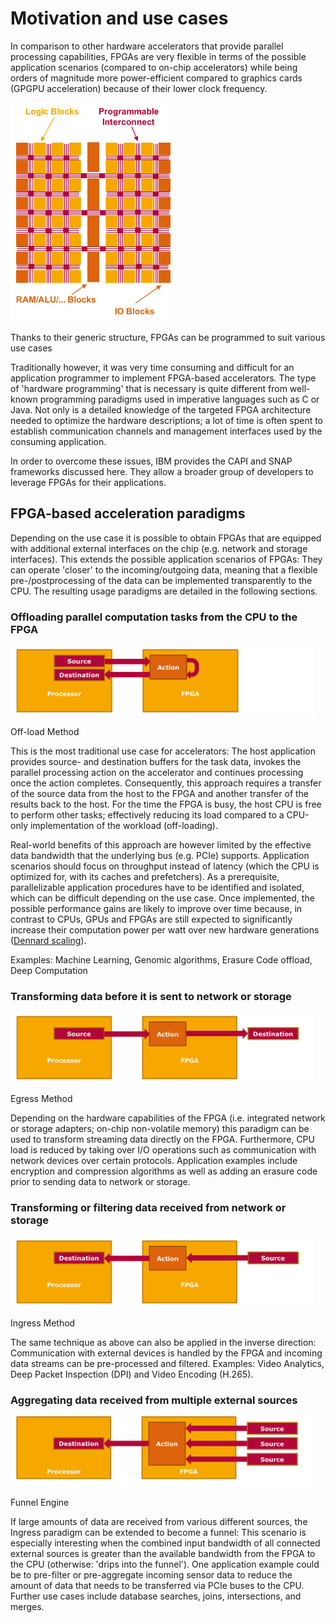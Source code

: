# Motivation and use cases

In comparison to other hardware accelerators that provide parallel processing capabilities, FPGAs are very flexible in terms of the possible application scenarios (compared to on-chip accelerators) while being orders of magnitude more power-efficient compared to graphics cards (GPGPU acceleration) because of their lower clock frequency.

<img src="/assets/fpga-structure.png" alt="Structure of an FPGA" style="max-height: 25em;">
<p class="figure-caption">Thanks to their generic structure, FPGAs can be programmed to suit various use cases</p>

Traditionally however, it was very time consuming and difficult for an application programmer to implement FPGA-based accelerators. The type of 'hardware programming' that is necessary is quite different from well-known programming paradigms used in imperative languages such as C or Java. Not only is a detailed knowledge of the targeted FPGA architecture needed to optimize the hardware descriptions; a lot of time is often spent to establish communication channels and management interfaces used by the consuming application.

In order to overcome these issues, IBM provides the CAPI and SNAP frameworks discussed here. They allow a broader group of developers to leverage FPGAs for their applications.

## FPGA-based acceleration paradigms

Depending on the use case it is possible to obtain FPGAs that are equipped with additional external interfaces on the chip (e.g. network and storage interfaces). This extends the possible application scenarios of FPGAs: They can operate 'closer' to the incoming/outgoing data, meaning that a flexible pre-/postprocessing of the data can be implemented transparently to the CPU. The resulting usage paradigms are detailed in the following sections.

### Offloading parallel computation tasks from the CPU to the FPGA

<img src="/assets/offload.png" alt="Off-load Method" style="max-height: 8em;">
<p class="figure-caption">Off-load Method</p>

This is the most traditional use case for accelerators: The host application provides source- and destination buffers for the task data, invokes the parallel processing action on the accelerator and continues processing once the action completes. Consequently, this approach requires a transfer of the source data from the host to the FPGA and another transfer of the results back to the host. For the time the FPGA is busy, the host CPU is free to perform other tasks; effectively reducing its load compared to a CPU-only implementation of the workload (off-loading).

Real-world benefits of this approach are however limited by the effective data bandwidth that the underlying bus \(e.g. PCIe\) supports. Application scenarios should focus on throughput instead of latency \(which the CPU is optimized for, with its caches and prefetchers\). As a prerequisite, parallelizable application procedures have to be identified and isolated, which can be difficult depending on the use case. Once implemented, the possible performance gains are likely to improve over time because, in contrast to CPUs, GPUs and FPGAs are still expected to significantly increase their computation power per watt over new hardware generations \([Dennard scaling](https://en.wikipedia.org/wiki/Dennard_scaling)\).

Examples: Machine Learning, Genomic algorithms, Erasure Code offload, Deep Computation

### Transforming data before it is sent to network or storage

<img src="/assets/egress.png" alt="Egress Method" style="max-height: 8em;">
<p class="figure-caption">Egress Method</p>

Depending on the hardware capabilities of the FPGA \(i.e. integrated network or storage adapters; on-chip non-volatile memory\) this paradigm can be used to transform streaming data directly on the FPGA. Furthermore, CPU load is reduced by taking over I/O operations such as communication with network devices over certain protocols. Application examples include encryption and compression algorithms as well as adding an erasure code prior to sending data to network or storage.

### Transforming or filtering data received from network or storage

<img src="/assets/ingress.png" alt="Ingress Method" style="max-height: 8em;">
<p class="figure-caption">Ingress Method</p>

The same technique as above can also be applied in the inverse direction: Communication with external devices is handled by the FPGA and incoming data streams can be pre-processed and filtered. Examples: Video Analytics, Deep Packet Inspection (DPI) and Video Encoding (H.265).

### Aggregating data received from multiple external sources

<img src="/assets/funnel.png" alt="Funnel Engine" style="max-height: 8em;">
<p class="figure-caption">Funnel Engine</p>

If large amounts of data are received from various different sources, the Ingress paradigm can be extended to become a funnel: This scenario is especially interesting when the combined input bandwidth of all connected external sources is greater than the available bandwidth from the FPGA to the CPU \(otherwise: 'drips into the funnel'\). One application example could be to pre-filter or pre-aggregate incoming sensor data to reduce the amount of data that needs to be transferred via PCIe buses to the CPU. Further use cases include database searches, joins, intersections, and merges.